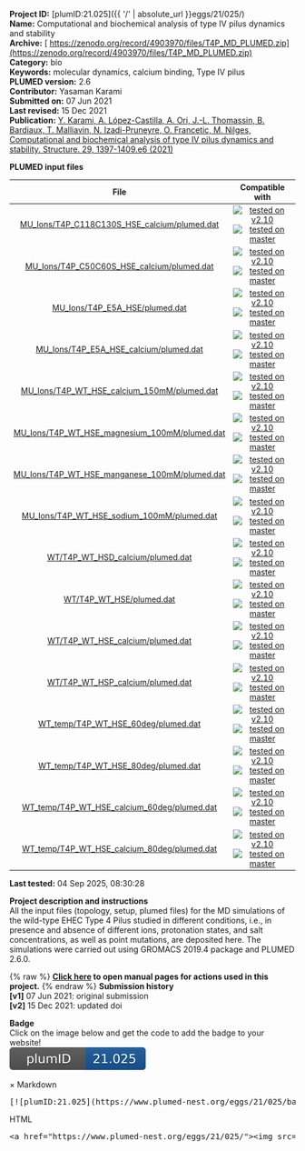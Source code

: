 **Project ID:** [plumID:21.025]({{ '/' | absolute_url }}eggs/21/025/)  
**Name:**  Computational and biochemical analysis of type IV pilus dynamics and stability  
**Archive:** [ https://zenodo.org/record/4903970/files/T4P_MD_PLUMED.zip](https://zenodo.org/record/4903970/files/T4P_MD_PLUMED.zip)  
**Category:**  bio  
**Keywords:**  molecular dynamics, calcium binding, Type IV pilus  
**PLUMED version:**  2.6  
**Contributor:**  Yasaman Karami  
**Submitted on:** 07 Jun 2021  
**Last revised:** 15 Dec 2021  
**Publication:** [Y. Karami, A. López-Castilla, A. Ori, J.-L. Thomassin, B. Bardiaux, T. Malliavin, N. Izadi-Pruneyre, O. Francetic, M. Nilges, Computational and biochemical analysis of type IV pilus dynamics and stability. Structure. 29, 1397-1409.e6 (2021)](http://dx.doi.org/10.1016/j.str.2021.07.008)  
  
**PLUMED input files**  
  
| File     | Compatible with |  
|:--------:|:--------:|  
| [MU_Ions/T4P_C118C130S_HSE_calcium/plumed.dat](./data/MU_Ions/T4P_C118C130S_HSE_calcium/plumed.dat.md) |  [![tested on v2.10](https://img.shields.io/badge/v2.10-passing-green.svg)](data/MU_Ions/T4P_C118C130S_HSE_calcium/plumed.dat.plumed.stderr) [![tested on master](https://img.shields.io/badge/master-passing-green.svg)](data/MU_Ions/T4P_C118C130S_HSE_calcium/plumed.dat.plumed_master.stderr) |  
| [MU_Ions/T4P_C50C60S_HSE_calcium/plumed.dat](./data/MU_Ions/T4P_C50C60S_HSE_calcium/plumed.dat.md) |  [![tested on v2.10](https://img.shields.io/badge/v2.10-passing-green.svg)](data/MU_Ions/T4P_C50C60S_HSE_calcium/plumed.dat.plumed.stderr) [![tested on master](https://img.shields.io/badge/master-passing-green.svg)](data/MU_Ions/T4P_C50C60S_HSE_calcium/plumed.dat.plumed_master.stderr) |  
| [MU_Ions/T4P_E5A_HSE/plumed.dat](./data/MU_Ions/T4P_E5A_HSE/plumed.dat.md) |  [![tested on v2.10](https://img.shields.io/badge/v2.10-passing-green.svg)](data/MU_Ions/T4P_E5A_HSE/plumed.dat.plumed.stderr) [![tested on master](https://img.shields.io/badge/master-passing-green.svg)](data/MU_Ions/T4P_E5A_HSE/plumed.dat.plumed_master.stderr) |  
| [MU_Ions/T4P_E5A_HSE_calcium/plumed.dat](./data/MU_Ions/T4P_E5A_HSE_calcium/plumed.dat.md) |  [![tested on v2.10](https://img.shields.io/badge/v2.10-passing-green.svg)](data/MU_Ions/T4P_E5A_HSE_calcium/plumed.dat.plumed.stderr) [![tested on master](https://img.shields.io/badge/master-passing-green.svg)](data/MU_Ions/T4P_E5A_HSE_calcium/plumed.dat.plumed_master.stderr) |  
| [MU_Ions/T4P_WT_HSE_calcium_150mM/plumed.dat](./data/MU_Ions/T4P_WT_HSE_calcium_150mM/plumed.dat.md) |  [![tested on v2.10](https://img.shields.io/badge/v2.10-passing-green.svg)](data/MU_Ions/T4P_WT_HSE_calcium_150mM/plumed.dat.plumed.stderr) [![tested on master](https://img.shields.io/badge/master-passing-green.svg)](data/MU_Ions/T4P_WT_HSE_calcium_150mM/plumed.dat.plumed_master.stderr) |  
| [MU_Ions/T4P_WT_HSE_magnesium_100mM/plumed.dat](./data/MU_Ions/T4P_WT_HSE_magnesium_100mM/plumed.dat.md) |  [![tested on v2.10](https://img.shields.io/badge/v2.10-passing-green.svg)](data/MU_Ions/T4P_WT_HSE_magnesium_100mM/plumed.dat.plumed.stderr) [![tested on master](https://img.shields.io/badge/master-passing-green.svg)](data/MU_Ions/T4P_WT_HSE_magnesium_100mM/plumed.dat.plumed_master.stderr) |  
| [MU_Ions/T4P_WT_HSE_manganese_100mM/plumed.dat](./data/MU_Ions/T4P_WT_HSE_manganese_100mM/plumed.dat.md) |  [![tested on v2.10](https://img.shields.io/badge/v2.10-passing-green.svg)](data/MU_Ions/T4P_WT_HSE_manganese_100mM/plumed.dat.plumed.stderr) [![tested on master](https://img.shields.io/badge/master-passing-green.svg)](data/MU_Ions/T4P_WT_HSE_manganese_100mM/plumed.dat.plumed_master.stderr) |  
| [MU_Ions/T4P_WT_HSE_sodium_100mM/plumed.dat](./data/MU_Ions/T4P_WT_HSE_sodium_100mM/plumed.dat.md) |  [![tested on v2.10](https://img.shields.io/badge/v2.10-passing-green.svg)](data/MU_Ions/T4P_WT_HSE_sodium_100mM/plumed.dat.plumed.stderr) [![tested on master](https://img.shields.io/badge/master-passing-green.svg)](data/MU_Ions/T4P_WT_HSE_sodium_100mM/plumed.dat.plumed_master.stderr) |  
| [WT/T4P_WT_HSD_calcium/plumed.dat](./data/WT/T4P_WT_HSD_calcium/plumed.dat.md) |  [![tested on v2.10](https://img.shields.io/badge/v2.10-passing-green.svg)](data/WT/T4P_WT_HSD_calcium/plumed.dat.plumed.stderr) [![tested on master](https://img.shields.io/badge/master-passing-green.svg)](data/WT/T4P_WT_HSD_calcium/plumed.dat.plumed_master.stderr) |  
| [WT/T4P_WT_HSE/plumed.dat](./data/WT/T4P_WT_HSE/plumed.dat.md) |  [![tested on v2.10](https://img.shields.io/badge/v2.10-passing-green.svg)](data/WT/T4P_WT_HSE/plumed.dat.plumed.stderr) [![tested on master](https://img.shields.io/badge/master-passing-green.svg)](data/WT/T4P_WT_HSE/plumed.dat.plumed_master.stderr) |  
| [WT/T4P_WT_HSE_calcium/plumed.dat](./data/WT/T4P_WT_HSE_calcium/plumed.dat.md) |  [![tested on v2.10](https://img.shields.io/badge/v2.10-passing-green.svg)](data/WT/T4P_WT_HSE_calcium/plumed.dat.plumed.stderr) [![tested on master](https://img.shields.io/badge/master-passing-green.svg)](data/WT/T4P_WT_HSE_calcium/plumed.dat.plumed_master.stderr) |  
| [WT/T4P_WT_HSP_calcium/plumed.dat](./data/WT/T4P_WT_HSP_calcium/plumed.dat.md) |  [![tested on v2.10](https://img.shields.io/badge/v2.10-passing-green.svg)](data/WT/T4P_WT_HSP_calcium/plumed.dat.plumed.stderr) [![tested on master](https://img.shields.io/badge/master-passing-green.svg)](data/WT/T4P_WT_HSP_calcium/plumed.dat.plumed_master.stderr) |  
| [WT_temp/T4P_WT_HSE_60deg/plumed.dat](./data/WT_temp/T4P_WT_HSE_60deg/plumed.dat.md) |  [![tested on v2.10](https://img.shields.io/badge/v2.10-passing-green.svg)](data/WT_temp/T4P_WT_HSE_60deg/plumed.dat.plumed.stderr) [![tested on master](https://img.shields.io/badge/master-passing-green.svg)](data/WT_temp/T4P_WT_HSE_60deg/plumed.dat.plumed_master.stderr) |  
| [WT_temp/T4P_WT_HSE_80deg/plumed.dat](./data/WT_temp/T4P_WT_HSE_80deg/plumed.dat.md) |  [![tested on v2.10](https://img.shields.io/badge/v2.10-passing-green.svg)](data/WT_temp/T4P_WT_HSE_80deg/plumed.dat.plumed.stderr) [![tested on master](https://img.shields.io/badge/master-passing-green.svg)](data/WT_temp/T4P_WT_HSE_80deg/plumed.dat.plumed_master.stderr) |  
| [WT_temp/T4P_WT_HSE_calcium_60deg/plumed.dat](./data/WT_temp/T4P_WT_HSE_calcium_60deg/plumed.dat.md) |  [![tested on v2.10](https://img.shields.io/badge/v2.10-passing-green.svg)](data/WT_temp/T4P_WT_HSE_calcium_60deg/plumed.dat.plumed.stderr) [![tested on master](https://img.shields.io/badge/master-passing-green.svg)](data/WT_temp/T4P_WT_HSE_calcium_60deg/plumed.dat.plumed_master.stderr) |  
| [WT_temp/T4P_WT_HSE_calcium_80deg/plumed.dat](./data/WT_temp/T4P_WT_HSE_calcium_80deg/plumed.dat.md) |  [![tested on v2.10](https://img.shields.io/badge/v2.10-passing-green.svg)](data/WT_temp/T4P_WT_HSE_calcium_80deg/plumed.dat.plumed.stderr) [![tested on master](https://img.shields.io/badge/master-passing-green.svg)](data/WT_temp/T4P_WT_HSE_calcium_80deg/plumed.dat.plumed_master.stderr) |  
  
**Last tested:**  04 Sep 2025, 08:30:28
  
**Project description and instructions**  
All the input files (topology, setup, plumed files) for the MD simulations of the wild-type EHEC Type 4 Pilus studied in different conditions, i.e., in presence and absence of different ions, protonation states, and salt concentrations, as well as point mutations, are deposited here. The simulations were carried out using GROMACS 2019.4 package and PLUMED 2.6.0.

  
{% raw %}
<b><a href="https://www.plumed.org/doc-master/user-doc/html/actionlist/?actions=LOWER_WALLS,PRINT,DISTANCE,UPPER_WALLS" target="_blank">Click here</a> to open manual pages for actions used in this project.</b>
{% endraw %}
**Submission history**  
**[v1]** 07 Jun 2021: original submission  
**[v2]** 15 Dec 2021: updated doi  
  
**Badge**  
Click on the image below and get the code to add the badge to your website!  
<img src="./badge.svg" alt="plumeDnest:21.025" id="myBtn" class="badge">
<div id="myModal" class="modal">
  <div class="modal-content">
    <span class="close">&times;</span>
    Markdown<pre>[![plumID:21.025](https://www.plumed-nest.org/eggs/21/025/badge.svg)](https://www.plumed-nest.org/eggs/21/025/)</pre>
    HTML<pre>&lt;a href="https://www.plumed-nest.org/eggs/21/025/"&gt;&lt;img src="https://www.plumed-nest.org/eggs/21/025/badge.svg" alt="plumID:21.025"&gt;&lt;/a&gt;</pre>
  </div>
</div>
